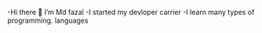 -Hi there 👋 I’m Md fazal 
-I started my devloper carrier 
-I learn many types of programming.            languages
